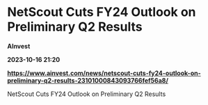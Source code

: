 # NetScout Cuts FY24 Outlook on Preliminary Q2 Results
**AInvest**

**2023-10-16 21:20**

**https://www.ainvest.com/news/netscout-cuts-fy24-outlook-on-preliminary-q2-results-23101000843093766fef56a8/**

NetScout Cuts FY24 Outlook on Preliminary Q2 Results